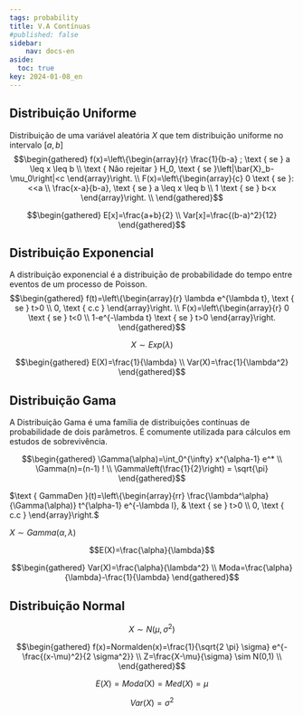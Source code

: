 ```yaml
---
tags: probability
title: V.A Contínuas
#published: false
sidebar:
    nav: docs-en
aside:
  toc: true
key: 2024-01-08_en
---
```


## Distribuição Uniforme

Distribuição de uma variável aleatória $X$ que tem distribuiçăo uniforme no intervalo $[a, b]$
$$\begin{gathered}
f(x)=\left\{\begin{array}{r}
\frac{1}{b-a} ; \text { se } a \leq x \leq b \\
\text { Nâo rejeitar } H_0, \text { se }\left|\bar{X}_b-\mu_0\right|<c
\end{array}\right. \\
F(x)=\left\{\begin{array}{c}
0 \text { se }:<<a \\
\frac{x-a}{b-a}, \text { se } a \leq x \leq b \\
1 \text { se } b<x
\end{array}\right. \\
\end{gathered}$$

$$\begin{gathered}
E[x]=\frac{a+b}{2} \\
Var[x]=\frac{(b-a)^2}{12}
\end{gathered}$$

## Distribuição Exponencial
A distribuição exponencial é a distribuiçāo de probabilidade do tempo entre eventos de um processo de Poisson.
$$\begin{gathered}
f(t)=\left\{\begin{array}{r}
\lambda e^{\lambda t}, \text { se } t>0 \\
0, \text { c.c }
\end{array}\right. \\
F(x)=\left\{\begin{array}{r}
0 \text { se } t<0 \\
1-e^{-\lambda t} \text { se } t>0
\end{array}\right.
\end{gathered}$$

$$X \sim Exp(\lambda)$$

$$\begin{gathered}
E(X)=\frac{1}{\lambda} \\
Var(X)=\frac{1}{\lambda^2}
\end{gathered}$$

## Distribuição Gama
A Distribuição Gama é uma família de distribuições contínuas de probabilidade de dois parâmetros. É comumente utilizada para cálculos em estudos de sobrevivência.

$$\begin{gathered}
\Gamma(\alpha)=\int_0^{\infty} x^{\alpha-1} e^* \\
\Gamma(n)=(n-1) ! \\
\Gamma\left(\frac{1}{2}\right) = \sqrt{\pi} 
\end{gathered}$$

$\text { GammaDen }(t)=\left\{\begin{array}{rr}
\frac{\lambda^\alpha}{\Gamma(\alpha)} t^{\alpha-1} e^{-\lambda l}, & \text { se } t>0 \\
0, \text { c.c }
\end{array}\right.$

$X \sim Gamma(\alpha, \lambda)$

$$E(X)=\frac{\alpha}{\lambda}$$

$$\begin{gathered}
Var(X)=\frac{\alpha}{\lambda^2} \\
Moda=\frac{\alpha}{\lambda}-\frac{1}{\lambda}
\end{gathered}$$

## Distribuição Normal

$$X \sim N\left(\mu, \sigma^2\right)$$

$$\begin{gathered}
f(x)=Normalden(x)=\frac{1}{\sqrt{2 \pi} \sigma} e^{-\frac{(x-\mu)^2}{2 \sigma^2}} \\
Z=\frac{X-\mu}{\sigma} \sim N(0,1) \\
\end{gathered}$$

$$E(X)=Moda(\mathrm{X})=Med(X)=\mu$$

$$Var(X)=\sigma^2$$
